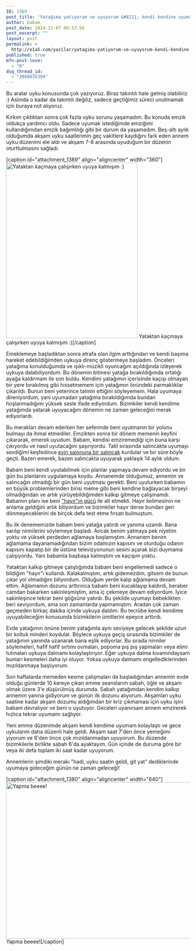 ```yaml
---
ID: 1369
post_title: 'Yatağıma yatıyorum ve uyuyorum &#8211; kendi kendine uyuma'
author: babam
post_date: 2014-12-07 00:53:56
post_excerpt: ""
layout: post
permalink: >
  http://e1a5.com/yazilar/yatagima-yatiyorum-ve-uyuyorum-kendi-kendine-uyuma/
published: true
mfn-post-love:
  - "0"
dsq_thread_id:
  - "3868835394"
---
```

Bu aralar uyku konusunda çok yazıyoruz. Biraz takıntılı hale gelmiş olabiliriz :) Aslında o kadar da takıntılı değiliz, sadece geçtiğimiz süreci unutmamak için buraya not alıyoruz.

Kırkım çıktıktan sonra çok fazla uyku sorunu yaşamadım. Bu konuda emzik oldukça yardımcı oldu. Sadece uyumak istediğimde emziğimi kullandığımdan emzik bağımlılığı gibi bir durum da yaşamadım. Beş-altı aylık olduğumda akşam uyku saatlerimin geç vakitlere kaydığını fark eden annem uyku düzenimi ele aldı ve akşam 7-8 arasında uyuduğum bir düzenin oturttulmasını sağladı.

[caption id="attachment_1389" align="aligncenter" width="360"]<a href="http://e1a5.com/wp-content/uploads/2014/12/uyuyorum.jpg"><img class="wp-image-1389" src="http://e1a5.com/wp-content/uploads/2014/12/uyuyorum.jpg" alt="Yataktan kaçmaya çalışırken uyuya kalmışım :)" width="360" height="480" /></a> Yataktan kaçmaya çalışırken uyuya kalmışım :)[/caption]

Emeklemeye başladıktan sonra etrafa olan ilgim arttığından ve kendi başıma hareket edebildiğimden uykuya direnç göstermeye başladım. Önceleri yatağıma konulduğumda ve ışıklı-müzikli oyuncağım açıldığında izleyerek uykuya dalabiliyordum. Bu dönemin bitmesi yatağa bırakıldığımda ortalığı ayağa kaldırmam ile son buldu. Kendimi yatağımın içerisinde kaçışı olmayan bir yere bırakılmış gibi hissetmemem için yatağımın önündeki parmaklıklar çıkarıldı. Bunun beni yeterince tatmin ettiğini söyleyemem. Hala uyumaya direniyordum, yani uyumadan yatağıma bırakıldığımda bundan hoşlanmadığımı yüksek sesle ifade ediyordum. Bizimkiler kendi kendime yatağımda yatarak uyuyacağım dönemin ne zaman geleceğini merak ediyorlardı.

Bu merakları devam ederken her seferinde beni uyutmanın bir yolunu bulmayı da ihmal etmediler. Emzikten sonra bir dönem memenin keyfini çıkararak, emerek uyudum. Babam, kendisi emziremediği için buna karşı çıkıyordu ve nasıl uyutacağını şaşırıyordu. Tatil sırasında salıncakta uyumayı sevdiğimi keşfedince <a title="Evde salıncak keyfi" href="http://e1a5.com/oyunlarim-ve-oyuncaklarim/evde-salincak-keyfi/" target="_blank">evin salonuna bir salıncak</a> kurdular ve bir süre böyle geçti. Bazen emerek, bazen salıncakta uyuyarak yaklaşık 14 aylık oldum.

Babam beni kendi uyutabilmek için planlar yapmaya devam ediyordu ve bir gün bu planlarını uygulamaya koydu. Annanemde olduğumuz, annemin ve salıncağın olmadığı bir gün beni uyutması gerekti. Beni uyuturken babamın en büyük problemlerinden birisi meme gibi beni kendine bağlayacak birşeyi olmadığından ve artık yürüyebildiğimden kalkıp gitmeye çalışmamdı. Babamın planı ise beni <a title="Galiba bunu yapmamam gerekiyor – Hayır’ın gücü" href="http://e1a5.com/yazilar/galiba-bunu-yapmamam-gerekiyor-hayirin-gucu/" target="_blank">"hayır"ın gücü</a> ile alt etmekti. Hayır kelimesinin ne anlama geldiğini artık biliyordum ve bizimkiler hayır derse bundan geri dönmeyeceklerini de birçok defa test etme fırsatı bulmuştum.

Bu ilk denememizde babam beni yatağa yatırdı ve yanıma uzandı. Bana sarılıp ninnilerini söylemeye başladı. Ancak benim yatmaya pek niyetim yoktu ve yüksek perdeden ağlamaya başlamıştım. Annanem benim ağlamama dayanamadığından bizim odamızın kapısını ve oturduğu odanın kapısını kapatıp bir de üstüne televizyonunun sesini açarak bizi duymama çalışıyordu. Yani babamla başbaşa kalmıştım ve kaçışım yoktu.

Yataktan kalkıp gitmeye çalıştığımda babam beni engellemedi sadece o bildiğim "hayır"ı kullandı. Kalakalmıştım, artık gidemezdim, gitsem de bunun çıkar yol olmadığını biliyordum. Olduğum yerde kalıp ağlamama devam ettim. Ağlamamın dozunu arttırınca babam beni kucaklayıp kaldırdı, beraber camdan bakarken sakinleşmiştim, ama iç çekmeye devam ediyordum. İyice sakinleşince tekrar beni göğsüne yatırdı. Bu şekilde uyumayı bebeklikten beri seviyordum, ama son zamanlarda yapmamıştım. Aradan çok zaman geçmeden birkaç dakika içinde uykuya daldım. Bu tecrübe kendi kendime uyuyabileceğim konusunda bizimkilerin ümitlerini epeyce arttırdı.

Evde yatağımın önüne benim yatağımla aynı seviyeye gelecek şekilde uzun bir koltuk minderi koydular. Böylece uykuya geçiş sırasında bizimkiler de yatağımın yanında uzanarak bana eşlik ediyorlar. Bu sırada ninniler söylemeleri, hafif hafif sırtımı ovmaları, popoma pış pış yapmaları veya elimi tutmaları uykuya dalmamı kolaylaştırıyor. Eğer uykuya dalma kıvamındaysam bunları kesmeleri daha iyi oluyor. Yoksa uykuya dalmamı engellediklerinden mızıldanmaya başlıyorum.

Son haftalarda memeden kesme çalışmaları da başladığından annemin evde olduğu günlerde 10 kereye çıkan emme seanslarım sabah, öğle ve akşam olmak üzere 3'e düşürülmüş durumda. Sabah yatağımdan kendim kalkıp annemin yanına gidiyorum ve günün ilk dozunu alıyorum. Akşamları uyku saatine kadar akşam dozumu aldığımdan bir kriz çıkmaması için uyku işini babam devralıyor ve beni o uyutuyor. Geceleri uyanırsam annem emzirerek hızlıca tekrar uyumamı sağlıyor.

Yeni emme düzenimde akşam kendi kendime uyumam kolaylaştı ve gece uykularım daha düzenli hale geldi. Akşam saat 7'den önce yemeğimi yiyorum ve 8'den önce çok mızıldanmadan uyuyorum. Bu düzende bizimkilerle birlikte sabah 6'da ayaktayım. Gün içinde de duruma göre bir veya iki defa toplam iki saat kadar uyuyorum.

Annemlerin şimdiki merakı "hadi, uyku saatin geldi, git yat" dediklerinde uyumaya gideceğim günün ne zaman geleceği!

[caption id="attachment_1380" align="aligncenter" width="640"]<a href="http://e1a5.com/wp-content/uploads/2014/12/yapma_beeee.jpg"><img class="wp-image-1380 size-full" src="http://e1a5.com/wp-content/uploads/2014/12/yapma_beeee.jpg" alt="Yapma beeee!" width="640" height="427" /></a> Yapma beeee![/caption]